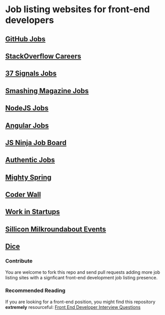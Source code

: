 # Job listing websites for front-end developers #

## [GitHub Jobs](https://jobs.github.com/) ##

## [StackOverflow Careers](http://careers.stackoverflow.com/) ##

## [37 Signals Jobs](http://jobs.37signals.com/jobs) ##

## [Smashing Magazine Jobs](http://jobs.smashingmagazine.com/) ##

## [NodeJS Jobs](http://jobs.nodejs.org/) ##

## [Angular Jobs](http://www.angularjobs.com/) ##

## [JS Ninja Job Board](http://jobs.jsninja.com/) ##

## [Authentic Jobs](http://www.authenticjobs.com/) ##

## [Mighty Spring](http://www.mightyspring.com/) ##

## [Coder Wall](https://coderwall.com/jobs) ##

## [Work in Startups](http://workinstartups.com/) ##

## [Sillicon Milkroundabout Events](http://siliconmilkroundabout.com/) ##

## [Dice](http://www.dice.com/) ##

### Contribute ###

You are welcome to fork this repo and send pull requests adding more job listing sites with a signficant front-end development job listing presence.

### Recommended Reading ###

If you are looking for a front-end position, you might find this repository **extremely** resourceful: [Front End Developer Interview Questions](https://github.com/darcyclarke/Front-end-Developer-Interview-Questions)
